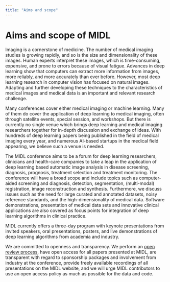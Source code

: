 ```yaml
---
title: "Aims and scope"
---
```


# Aims and scope of MIDL

Imaging is a cornerstone of medicine. The number of medical imaging studies is growing rapidly, and so is the size and dimensionality of these images. Human experts interpret these images, which is time-consuming, expensive, and prone to errors because of visual fatigue. Advances in deep learning show that computers can extract more information from images, more reliably, and more accurately than ever before. However, most deep learning research in computer vision has focused on natural images. Adapting and further developing these techniques to the characteristics of medical images and medical data is an important and relevant research challenge.

Many conferences cover either medical imaging or machine learning. Many of them do cover the application of deep learning to medical imaging, often through satellite events, special session, and workshops. But there is currently no single venue which brings deep learning and medical imaging researchers together for in-depth discussion and exchange of ideas. With hundreds of deep learning papers being published in the field of medical imaging every year, and numerous AI-based startups in the medical field appearing, we believe such a venue is needed.

The MIDL conference aims to be a forum for deep learning researchers, clinicians and health-care companies to take a leap in the application of deep learning based automatic image analysis in disease screening, diagnosis, prognosis, treatment selection and treatment monitoring. The conference will have a broad scope and include topics such as computer-aided screening and diagnosis, detection, segmentation, (multi-modal) registration, image reconstruction and synthesis. Furthermore, we discuss issues such as the need for large curated and annotated datasets, noisy reference standards, and the high-dimensionality of medical data. Software demonstrations, presentation of medical data sets and innovative clinical applications are also covered as focus points for integration of deep learning algorithms in clinical practice.

MIDL currently offers a three-day program with keynote presentations from invited speakers, oral presentations, posters, and live
demonstrations of deep learning algorithms from academia and industry.

We are committed to openness and transparency. We perform an [open review process](https://openreview.net/group?id=MIDL.io), have open access for all papers presented at MIDL, are transparent with regard to sponsorship packages and involvement from industry at the conference, provide freely available recordings of all presentations on the MIDL website, and we will urge MIDL contributors to use an open access policy as much as possible for the data and code.